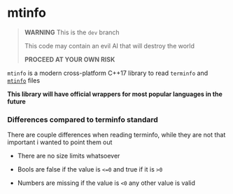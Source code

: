 # mtinfo

> **WARNING** This is the `dev` branch
>
> This code may contain an evil AI that will destroy the world
>
> **PROCEED AT YOUR OWN RISK**

`mtinfo` is a modern cross-platform C++17 library to read `terminfo` and [`mtinfo`](spec/README.md) files

**This library will have official wrappers for most popular languages in the future**

### Differences compared to terminfo standard
There are couple differences when reading terminfo, while they are not that important i wanted to point them out

- There are no size limits whatsoever

- Bools are false if the value is `<=0` and true if it is `>0`

- Numbers are missing if the value is `<0` any other value is valid
